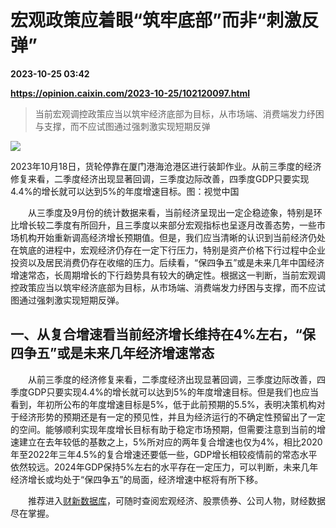 # 宏观政策应着眼“筑牢底部”而非“刺激反弹”

**2023-10-25 03:42**

**https://opinion.caixin.com/2023-10-25/102120097.html**

> 当前宏观调控政策应当以筑牢经济底部为目标，从市场端、消费端发力纾困与支撑，而不应试图通过强刺激实现短期反弹

  

![](https://img.caixin.com/2023-10-25/169820405455719_840_560.jpg)

2023年10月18日，货轮停靠在厦门港海沧港区进行装卸作业。从前三季度的经济修复来看，二季度经济出现显著回调，三季度边际改善，四季度GDP只要实现4.4%的增长就可以达到5%的年度增速目标。图：视觉中国

  

　　从三季度及9月份的统计数据来看，当前经济呈现出一定企稳迹象，特别是环比增长较二季度有所回升，且三季度以来部分宏观指标也呈逐月改善态势，一些市场机构开始重新调高经济增长预期值。但是，我们应当清晰的认识到当前经济仍处在筑底的进程中，宏观经济仍存在一定下行压力，特别是资产价格下行过程中企业投资以及居民消费仍存在收缩的压力。后续看，“保四争五”或是未来几年中国经济增速常态，长周期增长的下行趋势具有较大的确定性。根据这一判断，当前宏观调控政策应当以筑牢经济底部为目标，从市场端、消费端发力纾困与支撑，而不应试图通过强刺激实现短期反弹。

一、从复合增速看当前经济增长维持在4%左右，“保四争五”或是未来几年经济增速常态
----------------------------------------

　　从前三季度的经济修复来看，二季度经济出现显著回调，三季度边际改善，四季度GDP只要实现4.4%的增长就可以达到5%的年度增速目标。但是我们也应当看到，年初所公布的年度增速目标是5%，低于此前预期的5.5%，表明决策机构对于经济形势的预期还是有一定的预见性，并且为经济运行的不确定性预留出了一定的空间。能够顺利实现年度增长目标有助于稳定市场预期，但需要注意到当前的增速建立在去年较低的基数之上，5%所对应的两年复合增速也仅为4%，相比2020年至2022年三年4.5%的复合增速还要低一些，GDP增长相较疫情前的常态水平依然较远。2024年GDP保持5%左右的水平存在一定压力，可以判断，未来几年经济增长或均处于“保四争五”的局面，经济增速中枢将有所下移。

　　推荐进入[财新数据库](https://cxdata.caixin.com/index)，可随时查阅宏观经济、股票债券、公司人物，财经数据尽在掌握。